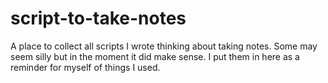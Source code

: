# script-to-take-notes
A place to collect all scripts  I wrote thinking about taking notes. Some  may seem silly but in the moment it did make sense. I put them in here as a reminder for myself of things I used.
